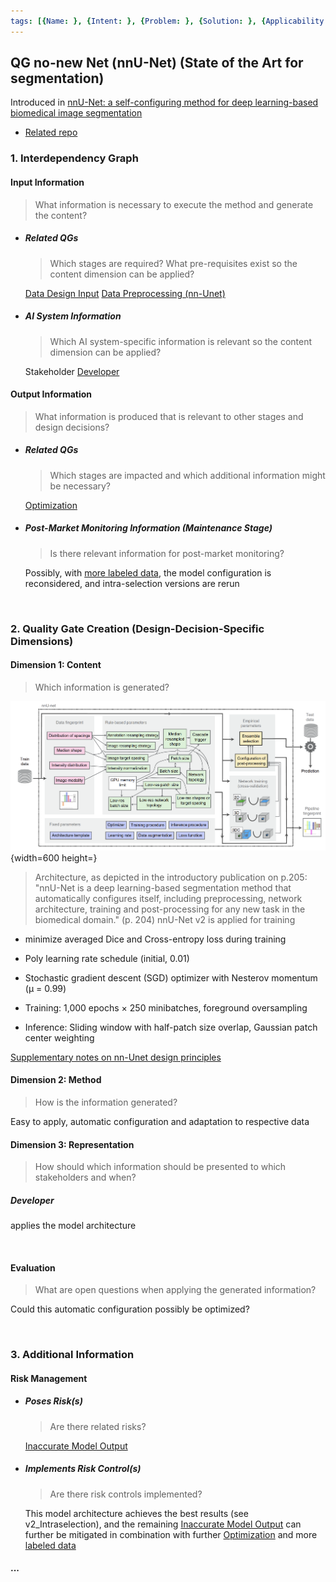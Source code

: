 ```yaml
---
tags: [{Name: }, {Intent: }, {Problem: }, {Solution: }, {Applicability: }, {Consequences: }, {Usage Example: }]
---
```


## QG no-new Net (nnU-Net) (State of the Art for segmentation) 

Introduced in [nnU-Net: a self-configuring method for deep learning-based biomedical image segmentation](https://www.nature.com/articles/s41592-020-01008-z)
- [Related repo](https://github.com/MIC-DKFZ/nnUNet)

### 1. Interdependency Graph

#### Input Information
> What information is necessary to execute the method and generate the content?

- ##### Related QGs
    > Which stages are required? What pre-requisites exist so the content dimension can be applied?

    [Data Design Input](../../1_Data/1_Acquisition/QG_DataDesignInput_(TBESegmentation).md)
    [Data Preprocessing (nn-Unet)](../../1_Data/2_Utilization/2_Preprocessing/QG_DataPreprocessing_(nnU-Net).md)

- ##### AI System Information
    > Which AI system-specific information is relevant so the content dimension can be applied?

     Stakeholder [Developer](../../../1_System/Stakeholder/1_Active/Developer_(ActiveStakeholder).md)

#### Output Information 
> What information is produced that is relevant to other stages and design decisions?

- ##### Related QGs
    > Which stages are impacted and which additional information might be necessary?

    [Optimization](../3_Model_Optimization/QG_ModelOptimization_(Development).md)

- ##### Post-Market Monitoring Information (Maintenance Stage)
    > Is there relevant information for post-market monitoring?

    Possibly, with [more labeled data](../../4_Maintenance/QG_Maintenance_(Lifecycle).md), the model configuration is reconsidered, and intra-selection versions are rerun

<br>

### 2. Quality Gate Creation (Design-Decision-Specific Dimensions)

#### Dimension 1: Content
> Which information is generated?

![workflow](../../../../../imgs/Achalasia/nnU-Net-workflow.png){width=600 height=}
> Architecture, as depicted in the introductory publication on p.205:
> "nnU-Net is a deep learning-based segmentation method that automatically configures itself, including preprocessing, network architecture, training and post-processing for any new task in the biomedical domain." (p. 204)
> nnU-Net v2 is applied for training

- minimize averaged Dice and Cross-entropy loss during training
- Poly learning rate schedule (initial, 0.01)
- Stochastic gradient descent (SGD) optimizer with Nesterov momentum (μ = 0.99)

- Training: 1,000 epochs × 250 minibatches, foreground oversampling
- Inference: Sliding window with half-patch size overlap, Gaussian patch center weighting

[Supplementary notes on nn-Unet design principles](https://static-content.springer.com/esm/art%3A10.1038%2Fs41592-020-01008-z/MediaObjects/41592_2020_1008_MOESM1_ESM.pdf)

#### Dimension 2: Method
> How is the information generated? 

Easy to apply, automatic configuration and adaptation to respective data 

#### Dimension 3: Representation
> How should which information should be presented to which stakeholders and when?

##### Developer

applies the model architecture

<br>

#### Evaluation
> What are open questions when applying the generated information?

Could this automatic configuration possibly be optimized?

<br>

### 3. Additional Information

#### Risk Management

- ##### Poses Risk(s)
    > Are there related risks?

    [Inaccurate Model Output](../../../3_RiskManagement/2_TechnicalRobustnessSafety/Accuracy/InaccurateModelOutput_(TBE_Segmentation).md)

- ##### Implements Risk Control(s)
    > Are there risk controls implemented?

    This model architecture achieves the best results (see v2_Intraselection), and the remaining [Inaccurate Model Output](../../../3_RiskManagement/2_TechnicalRobustnessSafety/Accuracy/InaccurateModelOutput_(TBE_Segmentation).md) can further be mitigated in combination with further [Optimization](../3_Model_Optimization/QG_ModelOptimization_(Development).md) and more [labeled data](../../1_Data/1_Acquisition/QG_Acquisition_(Data).md)

#### ...

